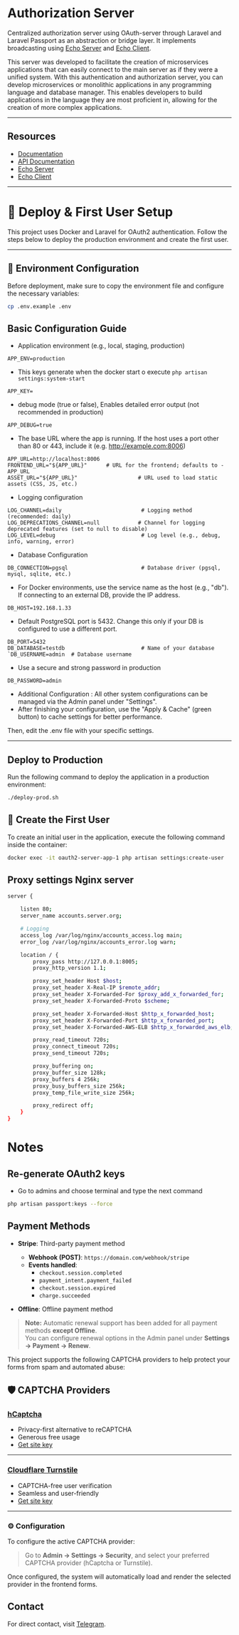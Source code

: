 # Authorization Server

Centralized authorization server using OAuth-server through Laravel and Laravel Passport as an abstraction or bridge layer. It implements broadcasting using [Echo Server](https://gitlab.com/elyerr/echo-server) and [Echo Client](https://gitlab.com/elyerr/echo-client-js).

This server was developed to facilitate the creation of microservices applications that can easily connect to the main server as if they were a unified system. With this authentication and authorization server, you can develop microservices or monolithic applications in any programming language and database manager. This enables developers to build applications in the language they are most proficient in, allowing for the creation of more complex applications.

---

## Resources

-   [Documentation](https://gitlab.com/elyerr/oauth2-passport-server/-/wikis/home)
-   [API Documentation](https://documenter.getpostman.com/view/5625104/2sB2xBDq6o)
-   [Echo Server](https://gitlab.com/elyerr/echo-server)
-   [Echo Client](https://gitlab.com/elyerr/echo-client-js)

---

# 🚀 Deploy & First User Setup

This project uses Docker and Laravel for OAuth2 authentication. Follow the steps below to deploy the production environment and create the first user.

-----

## 🔑 Environment Configuration

Before deployment, make sure to copy the environment file and configure the necessary variables:

```bash
cp .env.example .env
```
## Basic Configuration Guide
- Application environment (e.g., local, staging, production)
```
APP_ENV=production
```
- This keys generate when the docker start o execute `php artisan settings:system-start`
```
APP_KEY=
```

- debug mode (true or false), Enables detailed error output (not recommended in production)
```
APP_DEBUG=true
```

- The base URL where the app is running. If the host uses a port other than 80 or 443, include it (e.g. http://example.com:8006)
```
APP_URL=http://localhost:8006
FRONTEND_URL="${APP_URL}"      # URL for the frontend; defaults to -APP_URL
ASSET_URL="${APP_URL}"                   # URL used to load static assets (CSS, JS, etc.)
```

- Logging configuration 
```
LOG_CHANNEL=daily                         # Logging method (recommended: daily)
LOG_DEPRECATIONS_CHANNEL=null            # Channel for logging deprecated features (set to null to disable)
LOG_LEVEL=debug                           # Log level (e.g., debug, info, warning, error)
```

- Database Configuration
```
DB_CONNECTION=pgsql                       # Database driver (pgsql, mysql, sqlite, etc.)
```

- For Docker environments, use the service name as the host (e.g., "db"). If connecting to an external DB, provide the IP address.
```
DB_HOST=192.168.1.33
```

- Default PostgreSQL port is 5432. Change this only if your DB is configured to use a different port.
```
DB_PORT=5432
DB_DATABASE=testdb                        # Name of your database
`DB_USERNAME=admin  # Database username
```
- Use a secure and strong password in production
```
DB_PASSWORD=admin
```

- Additional Configuration : All other system configurations can be managed via the Admin panel under "Settings".
- After finishing your configuration, use the "Apply & Cache" (green button) to cache settings for better performance.

Then, edit the .env file with your specific settings.

----

## Deploy to Production

Run the following command to deploy the application in a production environment:

```bash
./deploy-prod.sh
```

## 👤 Create the First User

To create an initial user in the application, execute the following command inside the container:

```bash
docker exec -it oauth2-server-app-1 php artisan settings:create-user
```

## Proxy settings Nginx server

```bash
server {

    listen 80;
    server_name accounts.server.org;

    # Logging
    access_log /var/log/nginx/accounts_access.log main;
    error_log /var/log/nginx/accounts_error.log warn;

    location / {
        proxy_pass http://127.0.0.1:8005;
        proxy_http_version 1.1;

        proxy_set_header Host $host;
        proxy_set_header X-Real-IP $remote_addr;
        proxy_set_header X-Forwarded-For $proxy_add_x_forwarded_for;
        proxy_set_header X-Forwarded-Proto $scheme;

        proxy_set_header X-Forwarded-Host $http_x_forwarded_host;
        proxy_set_header X-Forwarded-Port $http_x_forwarded_port;
        proxy_set_header X-Forwarded-AWS-ELB $http_x_forwarded_aws_elb;

        proxy_read_timeout 720s;
        proxy_connect_timeout 720s;
        proxy_send_timeout 720s;

        proxy_buffering on;
        proxy_buffer_size 128k;
        proxy_buffers 4 256k;
        proxy_busy_buffers_size 256k;
        proxy_temp_file_write_size 256k;

        proxy_redirect off;
    }
}
```

# Notes

## Re-generate OAuth2 keys

-   Go to admins and choose terminal and type the next command

```bash
php artisan passport:keys --force
```

## Payment Methods

-   **Stripe**: Third-party payment method

    -   **Webhook (POST)**: `https://domain.com/webhook/stripe`
    -   **Events handled**:
        -   `checkout.session.completed`
        -   `payment_intent.payment_failed`
        -   `checkout.session.expired`
        -   `charge.succeeded`

-   **Offline**: Offline payment method

> **Note:** Automatic renewal support has been added for all payment methods **except Offline**.  
> You can configure renewal options in the Admin panel under **Settings → Payment → Renew**.

This project supports the following CAPTCHA providers to help protect your forms from spam and automated abuse:

## 🛡️ CAPTCHA Providers

### [hCaptcha](https://www.hcaptcha.com/)

-   Privacy-first alternative to reCAPTCHA
-   Generous free usage
-   [Get site key](https://dashboard.hcaptcha.com/signup)

---

### [Cloudflare Turnstile](https://www.cloudflare.com/products/turnstile/)

-   CAPTCHA-free user verification
-   Seamless and user-friendly
-   [Get site key](https://dash.cloudflare.com/)

---

### ⚙️ Configuration

To configure the active CAPTCHA provider:

> Go to **Admin → Settings → Security**, and select your preferred CAPTCHA provider (hCaptcha or Turnstile).

Once configured, the system will automatically load and render the selected provider in the frontend forms.

## Contact

For direct contact, visit [Telegram](https://t.me/elyerr).